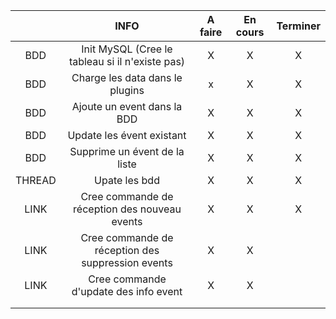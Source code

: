 

|        |                       INFO                        | A faire | En cours | Terminer |
| :----: | :-----------------------------------------------: | :-----: | :------: | :------: |
|  BDD   |  Init MySQL (Cree le tableau si il n'existe pas)  |    X    |    X     |    X     |
|  BDD   |          Charge les data dans le plugins          |    x    |    X     |    X     |
|  BDD   |            Ajoute un event dans la BDD            |    X    |    X     |    X     |
|  BDD   |             Update les évent existant             |    X    |    X     |    X     |
|  BDD   |           Supprime un évent de la liste           |    X    |    X     |    X     |
| THREAD |                   Upate les bdd                   |    X    |    X     |    X     |
|  LINK  |   Cree commande de réception des nouveau events   |    X    |    X     |    X     |
|  LINK  | Cree commande de réception des suppression events |    X    |    X     |          |
|  LINK  |       Cree commande d'update des info event       |    X    |    X     |          |
|        |                                                   |         |          |          |
|        |                                                   |         |          |          |
